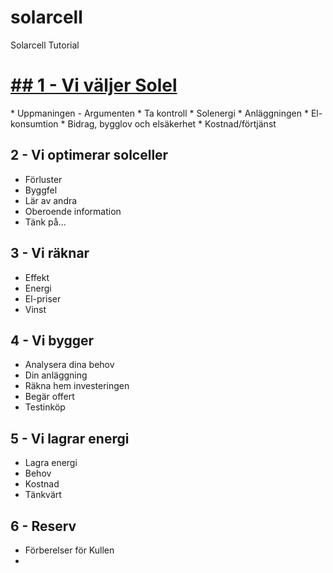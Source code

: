 # solarcell
Solarcell Tutorial

<h1><a href="1-solel.md">## 1 - Vi väljer Solel</a></h1>
* Uppmaningen - Argumenten
* Ta kontroll
* Solenergi
* Anläggningen
* El-konsumtion
* Bidrag, bygglov och elsäkerhet
* Kostnad/förtjänst

## 2 - Vi optimerar solceller
* Förluster
* Byggfel
* Lär av andra
* Oberoende information
* Tänk på...

## 3 - Vi räknar
* Effekt
* Energi
* El-priser
* Vinst

## 4 - Vi bygger 
* Analysera dina behov
* Din anläggning 
* Räkna hem investeringen
* Begär offert
* Testinköp

## 5 - Vi lagrar energi
* Lagra energi
* Behov
* Kostnad
* Tänkvärt

## 6 - Reserv
* Förberelser för Kullen
* 

